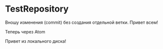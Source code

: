 # TestRepository


Вношу изменения (commit) без создания отдельной ветки. Привет всем!


Теперь через Atom

Привет из локального диска!
